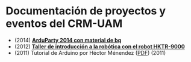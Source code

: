 # Documentación de proyectos y eventos del CRM-UAM

* (2014) [**ArduParty 2014 con material de bq**](2014_ArduParty)  
* (2012) [**Taller de introducción a la robótica con el robot HKTR-9000**](2012_taller_arduino)  
* (2011) Tutorial de Arduino por Héctor Ménendez ([PDF](2011_ReferenciaArduinoCRM_hdmb.pdf)) (2011)  

